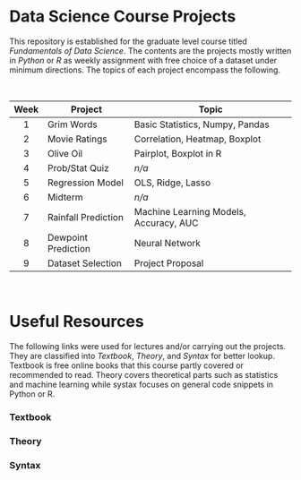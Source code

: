 # Data Science Course Projects

This repository is established for the graduate level course titled *Fundamentals of Data Science*. The contents are the projects mostly written in *Python* or *R* as weekly assignment with free choice of a dataset under minimum directions. The topics of each project encompass the following.

<br/>

|Week|Project|Topic|
|:-:	|---	|---	|
|1|Grim Words|Basic Statistics, Numpy, Pandas|
|2|Movie Ratings|Correlation, Heatmap, Boxplot|
|3|Olive Oil|Pairplot, Boxplot in R|
|4|Prob/Stat Quiz|*n/a*|
|5|Regression Model|OLS, Ridge, Lasso|
|6|Midterm|*n/a*|
|7|Rainfall Prediction|Machine Learning Models, Accuracy, AUC|
|8|Dewpoint Prediction|Neural Network|
|9|Dataset Selection|Project Proposal|

<br/>

# Useful Resources

The following links were used for lectures and/or carrying out the projects. They are classified into *Textbook*, *Theory*, and *Syntax* for better lookup. Textbook is free online books that this course partly covered or recommended to read. Theory covers theoretical parts such as statistics and machine learning while systax focuses on general code snippets in Python or R.

### Textbook

### Theory

### Syntax

